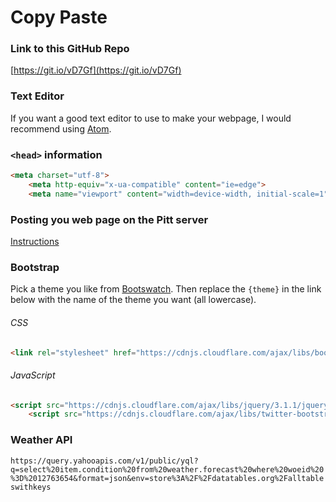 # Copy Paste

### Link to this GitHub Repo
[https://git.io/vD7Gf](https://git.io/vD7Gf)

### Text Editor

If you want a good text editor to use to make your webpage, I would recommend using [Atom](https://atom.io).

### `<head>` information

```html
<meta charset="utf-8">
    <meta http-equiv="x-ua-compatible" content="ie=edge">
    <meta name="viewport" content="width=device-width, initial-scale=1">
```

### Posting you web page on the Pitt server
[Instructions](http://technology.pitt.edu/support/creating-your-own-web-site)

### Bootstrap
Pick a theme you like from <a href="https://bootswatch.com" target="blank">Bootswatch</a>. Then replace the `{theme}` in the link below with the name of the theme you want (all lowercase).

###### CSS
```html
<link rel="stylesheet" href="https://cdnjs.cloudflare.com/ajax/libs/bootswatch/3.3.7/{theme}/bootstrap.min.css">
```

###### JavaScript
```html
<script src="https://cdnjs.cloudflare.com/ajax/libs/jquery/3.1.1/jquery.min.js"></script>
    <script src="https://cdnjs.cloudflare.com/ajax/libs/twitter-bootstrap/3.3.7/js/bootstrap.min.js"></script>
```

### Weather API
`
https://query.yahooapis.com/v1/public/yql?q=select%20item.condition%20from%20weather.forecast%20where%20woeid%20%3D%2012763654&format=json&env=store%3A%2F%2Fdatatables.org%2Falltableswithkeys
`
